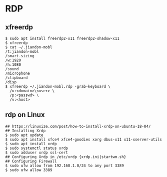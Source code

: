 RDP
===

## xfreerdp

    $ sudo apt install freerdp2-x11 freerdp2-shadow-x11
    $ xfreerdp
    $ cat ~/.jiandon-mobl
    /t:jiandon-mobl
    /smart-sizing
    /w:1920
    /h:1080
    /sound
    /microphone
    /clipboard
    /disp
    $ xfreerdp ~/.jiandon-mobl.rdp -grab-keyboard \
      /u:<domain>\<user> \
      /p:<passwd> \
      /v:<host>

## rdp on Linux

    ## https://linuxize.com/post/how-to-install-xrdp-on-ubuntu-18-04/
    ## Installing Xrdp
    $ sudo apt update
    $ sudo apt install xfce4 xfce4-goodies xorg dbus-x11 x11-xserver-utils
    $ sudo apt install xrdp
    $ sudo systemctl status xrdp
    $ sudo adduser xrdp ssl-cert
    ## Configuring Xrdp in /etc/xrdp {xrdp.ini|startwm.sh}
    ## Configuring Firewall
    $ sudo ufw allow from 192.168.1.0/24 to any port 3389
    $ sudo ufw allow 3389
